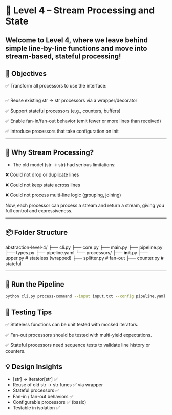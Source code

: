 # 🔁 Level 4 – Stream Processing and State

Welcome to **Level 4**, where we leave behind simple line-by-line functions and move into **stream-based, stateful processing**! 
---

## 🎯 Objectives

✅ Transform all processors to use the interface:

```python Iterator[str] -> Iterator[str]
```

✅ Reuse existing str -> str processors via a wrapper/decorator

✅ Support stateful processors (e.g., counters, buffers)

✅ Enable fan-in/fan-out behavior (emit fewer or more lines than received)

✅ Introduce processors that take configuration on init

---

## 🧠 Why Stream Processing?
- The old model (str -> str) had serious limitations:

❌ Could not drop or duplicate lines

❌ Could not keep state across lines

❌ Could not process multi-line logic (grouping, joining)

Now, each processor can process a stream and return a stream, giving you full control and expressiveness.

---

## 📦 Folder Structure
abstraction-level-4/
├── cli.py
├── core.py
├── main.py
├── pipeline.py
├── types.py
├── pipeline.yaml
└── processors/
    ├── __init__.py
    ├── upper.py       # stateless (wrapped)
    ├── splitter.py    # fan-out
    ├── counter.py     # stateful

---

## 🚀 Run the Pipeline
```bash
python cli.py process-command --input input.txt --config pipeline.yaml
```

## 🧪 Testing Tips
✅ Stateless functions can be unit tested with mocked iterators.

✅ Fan-out processors should be tested with multi-yield expectations.

✅ Stateful processors need sequence tests to validate line history or counters.

## 💡 Design Insights
- [str] -> Iterator[str]	✅
- Reuse of old str -> str funcs	✅ via wrapper
- Stateful processors	✅
- Fan-in / fan-out behaviors	✅
- Configurable processors	✅ (basic)
- Testable in isolation	✅

